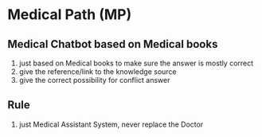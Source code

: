# Medical Path (MP)

## Medical Chatbot based on Medical books
1. just based on Medical books to make sure the answer is mostly correct
2. give the reference/link to the knowledge source
3. give the correct possibility for conflict answer

## Rule
1. just Medical Assistant System, never replace the Doctor
